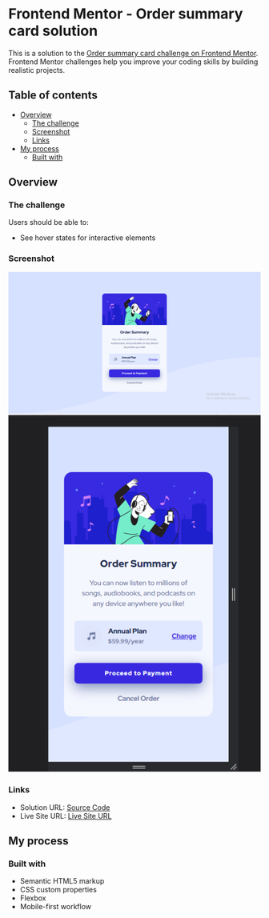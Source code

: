 # Frontend Mentor - Order summary card solution

This is a solution to the [Order summary card challenge on Frontend Mentor](https://www.frontendmentor.io/challenges/order-summary-component-QlPmajDUj). Frontend Mentor challenges help you improve your coding skills by building realistic projects.

## Table of contents

- [Overview](#overview)
  - [The challenge](#the-challenge)
  - [Screenshot](#screenshot)
  - [Links](#links)
- [My process](#my-process)
  - [Built with](#built-with)

## Overview

### The challenge

Users should be able to:

- See hover states for interactive elements

### Screenshot

![Mobile Version](<./images/Screenshot%20(18).png>)
![Desktop Version](<./images/Screenshot%20(20).png>)

### Links

- Solution URL: [Source Code](https://github.com/Kr-Upendra/Front-end-mentor-solutions/tree/main/order-summary-component)
- Live Site URL: [Live Site URL](https://order-summary-lw.netlify.app/)

## My process

### Built with

- Semantic HTML5 markup
- CSS custom properties
- Flexbox
- Mobile-first workflow
